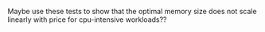 Maybe use these tests to show that the optimal memory size does not scale linearly with price for cpu-intensive workloads??